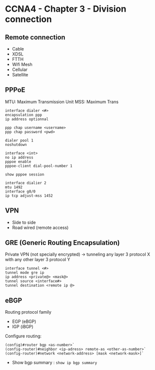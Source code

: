 # CCNA4 - Chapter 3 - Division connection

## Remote connection
- Cable
- XDSL
- FTTH
- Wifi Mesh
- Cellular
- Satellite

## PPPoE

MTU: Maximum Transmission Unit
MSS: Maximum Trans
```
interface dialer <#>
encapsulation ppp
ip address optionnal

ppp chap username <username>
ppp chap password <pwd>

dialer pool 1
noshutdown

interface <int>
no ip address
pppoe enable
pppoe-client dial-pool-number 1
```

```
show pppoe session
```

```
interface dialier 2
mtu 1492
interface g0/0
ip tcp adjust-mss 1452
```

## VPN
- Side to side
- Road wired (remote access)

## GRE (Generic Routing Encapsulation)
Private VPN (not specially encrypted) -> tunneling any layer 3 protocol X with any other layer 3 protocol Y

```
interface tunnel <#>
tunnel mode gre ip
ip address <private@> <mask@>
tunnel source <interface#>
tunnel destination <remote ip @>
```

## eBGP
Routing protocol family
- EGP (eBGP)
- IGP (iBGP)

Configure routing:
```
(config)#router bgp <as-number>`
(config-router)#neighbor <ip-adress> remote-as <other-as-number>`
(config-router)#network <network-address> [mask <network-mask>]`
```

- Show bgp summary : `show ip bgp summary`
